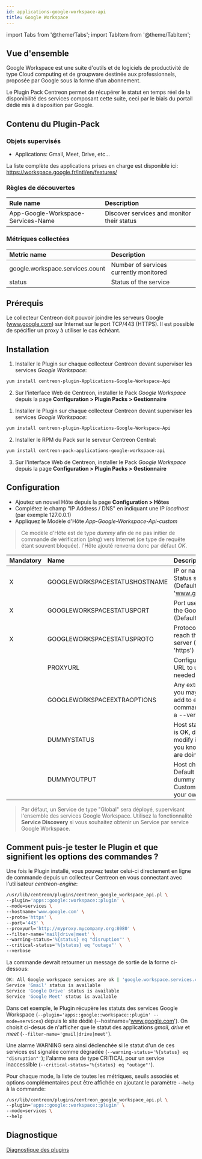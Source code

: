 ```yaml
---
id: applications-google-workspace-api
title: Google Workspace
---
```

import Tabs from '@theme/Tabs';
import TabItem from '@theme/TabItem';


## Vue d'ensemble

Google Workspace est une suite d'outils et de logiciels de productivité de type Cloud computing et de groupware destinée aux professionnels,
proposée par Google sous la forme d'un abonnement.

Le Plugin Pack Centreon permet de récupérer le statut en temps réel de la disponibilité des services composant cette suite,
ceci par le biais du portail dédié mis à disposition par Google.

## Contenu du Plugin-Pack

### Objets supervisés

* Applications: Gmail, Meet, Drive, etc...

La liste complète des applications prises en charge est disponible ici:
https://workspace.google.fr/intl/en/features/

### Règles de découvertes

<Tabs groupId="operating-systems">
<TabItem value="Services" label="Services">

| Rule name                          | Description                                |
| :--------------------------------- | :----------------------------------------- |
| App-Google-Workspace-Services-Name | Discover services and monitor their status |

</TabItem>
</Tabs>

### Métriques collectées

<Tabs groupId="operating-systems">
<TabItem value="Services" label="Services">

| Metric name                     | Description                            |
| :------------------------------ | :------------------------------------- |
| google.workspace.services.count | Number of services currently monitored |
| status                          | Status of the service                  |

</TabItem>
</Tabs>

## Prérequis

Le collecteur Centreon doit pouvoir joindre les serveurs Google (www.google.com) sur Internet sur le port TCP/443 (HTTPS).
Il est possible de spécifier un proxy à utiliser le cas échéant.

## Installation

<Tabs groupId="operating-systems">
<TabItem value="online" label="Online License">

1. Installer le Plugin sur chaque collecteur Centreon devant superviser les services *Google Workspace*:

```bash
yum install centreon-plugin-Applications-Google-Workspace-Api
```

2. Sur l'interface Web de Centreon, installer le Pack *Google Workspace* depuis la page **Configuration > Plugin Packs > Gestionnaire**

</TabItem>
<TabItem value="offline" label="Offline License">

1. Installer le Plugin sur chaque collecteur Centreon devant superviser les services *Google Workspace*:

```bash
yum install centreon-plugin-Applications-Google-Workspace-Api
```

2. Installer le RPM du Pack sur le serveur Centreon Central:

```bash
yum install centreon-pack-applications-google-workspace-api
```

3. Sur l'interface Web de Centreon, installer le Pack *Google Workspace* depuis la page **Configuration > Plugin Packs > Gestionnaire**

</TabItem>
</Tabs>

## Configuration

* Ajoutez un nouvel Hôte depuis la page **Configuration > Hôtes**
* Complétez le champ "IP Address / DNS" en indiquant une IP *localhost* (par exemple 127.0.0.1)
* Appliquez le Modèle d'Hôte *App-Google-Workspace-Api-custom*

> Ce modèle d'Hôte est de type *dummy* afin de ne pas initier de commande de vérification (*ping*) vers Internet
> (ce type de requête étant souvent bloquée). l'Hôte ajouté renverra donc par défaut *OK*.

| Mandatory | Name                          | Description                                                                                 |
| :-------- | :---------------------------- | :------------------------------------------------------------------------------------------ |
| X         | GOOGLEWORKSPACESTATUSHOSTNAME | IP or name of the Status server (Default: 'www.google.com')                                 |
| X         | GOOGLEWORKSPACESTATUSPORT     | Port used to reach the Google server (Default: '443')                                       |
| X         | GOOGLEWORKSPACESTATUSPROTO    | Protocol used to reach the Google server (Default: 'https')                                 |
|           | PROXYURL                      | Configure a proxy URL to use if needed                                                      |
|           | GOOGLEWORKSPACEEXTRAOPTIONS   | Any extra option you may want to add to every command\_line (eg. a --verbose flag)          |
|           | DUMMYSTATUS                   | Host state. Default is OK, do not modify it unless you know what you are doing              |
|           | DUMMYOUTPUT                   | Host check output. Default is 'This is a dummy check'. Customize it with your own if needed |

> Par défaut, un Service de type "Global" sera déployé, supervisant l'ensemble des services Google Workspace.
> Utilisez la fonctionnalité **Service Discovery** si vous souhaitez obtenir un Service par service Google Workspace.

## Comment puis-je tester le Plugin et que signifient les options des commandes ?

Une fois le Plugin installé, vous pouvez tester celui-ci directement en ligne de commande
depuis un collecteur Centreon en vous connectant avec l'utilisateur *centreon-engine*:

```bash
/usr/lib/centreon/plugins/centreon_google_workspace_api.pl \
--plugin='apps::google::workspace::plugin' \
--mode=services \
--hostname='www.google.com' \
--proto='https' \
--port='443' \
--proxyurl='http://myproxy.mycompany.org:8080' \
--filter-name='mail|drive|meet' \
--warning-status='%{status} eq "disruption"' \
--critical-status='%{status} eq "outage"' \
--verbose
```

La commande devrait retourner un message de sortie de la forme ci-dessous:

```bash
OK: All Google workspace services are ok | 'google.workspace.services.count'=3;;;0;
Service 'Gmail' status is available
Service 'Google Drive' status is available
Service 'Google Meet' status is available
```

Dans cet exemple, le Plugin récupère les statuts des services Google Workspace (```--plugin='apps::google::workspace::plugin' --mode=services```)
depuis le site dédié (--hostname='www.google.com'). On choisit ci-desus de n'afficher que le statut des applications *gmail*, *drive* et *meet*
(```--filter-name='gmail|drive|meet'```).

Une alarme WARNING sera ainsi déclenchée si le statut d'un de ces services est signalée comme dégradée (```--warning-status='%{status} eq "disruption"'```);
l'alarme sera de type CRITICAL pour un service inaccessible (```--critical-status='%{status} eq "outage"'```).

Pour chaque mode, la liste de toutes les métriques, seuils associés et options complémentaires peut être affichée
en ajoutant le paramètre ```--help``` à la commande:

```bash
/usr/lib/centreon/plugins/centreon_google_workspace_api.pl \
--plugin='apps::google::workspace::plugin' \
--mode=services \
--help
```

## Diagnostique

[Diagnostique des plugins](../tutorials/troubleshooting-plugins)
